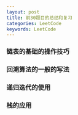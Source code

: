 ```yaml
---
layout: post
title: 前30题目的总结和复习
categories: LeetCode
keywords: LeetCode
---
```


### 链表的基础的操作技巧

### 回溯算法的一般的写法

### 递归迭代的使用

### 栈的应用